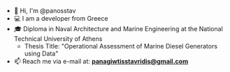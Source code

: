- 👋 Hi, I'm @panosstav
- 💻 I am a developer from Greece
- 🎓 Diploma in Naval Architecture and Marine Engineering at the National Technical University of Athens
  * Thesis Title: "Operational Assessment of Marine Diesel Generators using Data"
- 📫 Reach me via e-mail at: **panagiwtisstavridis@gmail.com**
